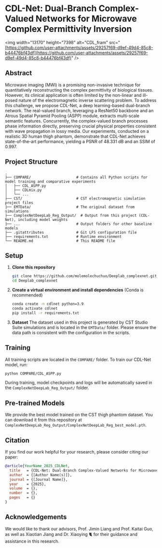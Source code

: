 # CDL-Net: Dual-Branch Complex-Valued Networks for Microwave Complex Permittivity Inversion

\<img width="13170" height="7398" alt="CDL\_fram" src="[https://github.com/user-attachments/assets/29257f69-d9ef-49d4-85c8-b44476bf43df](https://github.com/user-attachments/assets/29257f69-d9ef-49d4-85c8-b44476bf43df)" /\>

## Abstract

Microwave imaging (MWI) is a promising non-invasive technique for quantitatively reconstructing the complex permittivity of biological tissues. However, its clinical application is often limited by the non-linear and ill-posed nature of the electromagnetic inverse scattering problem. To address this challenge, we propose CDL-Net, a deep learning-based dual-branch network. The real-valued branch, leveraging a ResNet50 backbone and an Atrous Spatial Pyramid Pooling (ASPP) module, extracts multi-scale semantic features. Concurrently, the complex-valued branch processes phase information directly, preserving crucial physical properties consistent with wave propagation in lossy media. Our experiments, conducted on a realistic 3D human thigh phantom, demonstrate that CDL-Net achieves state-of-the-art performance, yielding a PSNR of 48.331 dB and an SSIM of 0.997.

## Project Structure

```
.
├── COMPARE/                     # Contains all Python scripts for model training and comparative experiments
│   ├── CDL_ASPP.py
│   ├── CDLmix.py
│   └── ...
├── CST/                         # CST electromagnetic simulation project files
├── EMTData/                     # The original dataset from simulations
├── ComplexNetDeepLab_Reg_Output/  # Output from this project (CDL-Net), including model weights
├── ...                          # Output folders for other baseline models
├── .gitattributes               # Git LFS configuration file
├── requirements.txt             # Runtime environment
└── README.md                    # This README file
```

## Setup

1.  **Clone this repository**

    ```bash
    git clone https://github.com/molemolechuchuo/Deeplab_complexnet.git
    cd Deeplab_complexnet
    ```

2.  **Create a virtual environment and install dependencies** (Conda is recommended)

    ```bash
    conda create -n cdlnet python=3.9
    conda activate cdlnet
    pip install -r requirements.txt 
    ```

3.  **Dataset**
    The dataset used in this project is generated by CST Studio Suite simulations and is located in the `EMTData/` folder. Please ensure the data path is consistent with the configuration in the scripts.

## Training

All training scripts are located in the `COMPARE/` folder. To train our CDL-Net model, run:

```bash
python COMPARE/CDL_ASPP.py 
```

During training, model checkpoints and logs will be automatically saved in the `ComplexNetDeepLab_Reg_Output/` folder.

## Pre-trained Models

We provide the best model trained on the CST thigh phantom dataset. You can download it from this repository at `ComplexNetDeepLab_Reg_Output/ComplexNetDeepLab_Reg_best_model.pth`.

## Citation

If you find our work helpful for your research, please consider citing our paper:

```bibtex
@article{YourName_2025_CDLNet,
  title   = {CDL-Net: Dual-Branch Complex-Valued Networks for Microwave Complex Permittivity Inversion},
  author  = {[Author Name(s)]},
  journal = {[Journal Name]},
  year    = {2025},
  volume  = {},
  number  = {},
  pages   = {}
}
```

## Acknowledgements

We would like to thank our advisors, Prof. Jimin Liang and Prof. Kaitai Guo, as well as Xiaotian Jiang and Dr. Xiaoying 🐈 for their guidance and assistance in this research.
